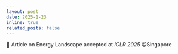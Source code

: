 ```yaml
---
layout: post
date: 2025-1-23
inline: true
related_posts: false
---
```


📝 Article on Energy Landscape accepted at *ICLR 2025* @Singapore
